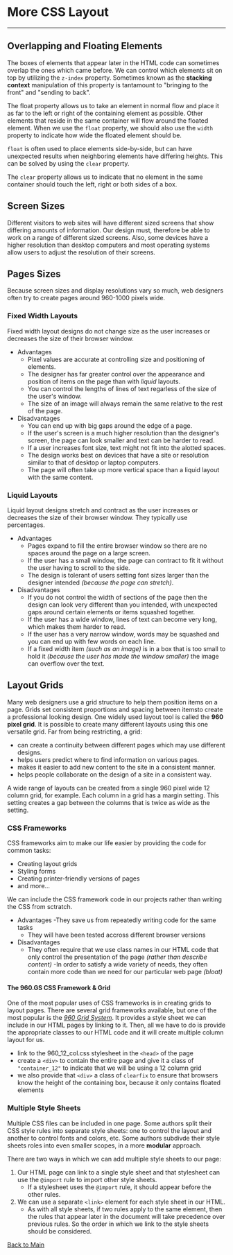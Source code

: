 # More CSS Layout

---

## Overlapping and Floating Elements

The boxes of elements that appear later in the HTML code can sometimes overlap the ones which came before. We can control which elements sit on top by utilizing the `z-index` property. Sometimes known as the **stacking context** manipulation of this property is tantamount to "bringing to the front" and "sending to back".

The float property allows us to take an element in normal flow and place it as far to the left or right of the containing element as possible. Other elements that reside in the same container will flow around the floated element. When we use the `float` property, we should also use the `width` property to indicate how wide the floated element should be.

`float` is often used to place elements side-by-side, but can have unexpected results when neighboring elements have differing heights. This can be solved by using the `clear` property.

The `clear` property allows us to indicate that no element in the same container should touch the left, right or both sides of a box.

## Screen Sizes

Different visitors to web sites will have different sized screens that show differing amounts of information. Our design must, therefore be able to work on a range of different sized screens. Also, some devices have a higher resolution than desktop computers and most operating systems allow users to adjust the resolution of their screens.

## Pages Sizes

Because screen sizes and display resolutions vary so much, web designers often try to create pages around 960-1000 pixels wide.

### Fixed Width Layouts

Fixed width layout designs do not change size as the user increases or decreases the size of their browser window.

- Advantages
  - Pixel values are accurate at controlling size and positioning of elements.
  - The designer has far greater control over the appearance and position of items on the page than with _liquid_ layouts.
  - You can control the lengths of lines of text regarless of the size of the user's window.
  - The size of an image will always remain the same relative to the rest of the page.
- Disadvantages
  - You can end up with big gaps around the edge of a page.
  - If the user's screen is a much higher resolution than the designer's screen, the page can look smaller and text can be harder to read.
  - If a user increases font size, text might not fit into the alotted spaces.
  - The design works best on devices that have a site or resolution similar to that of desktop or laptop computers.
  - The page will often take up more vertical space than a liquid layout with the same content.

### Liquid Layouts

Liquid layout designs stretch and contract as the user increases or decreases the size of their browser window. They typically use percentages.

- Advantages
  - Pages expand to fill the entire browser window so there are no spaces around the page on a large screen.
  - If the user has a small window, the page can contract to fit it without the user having to scroll to the side.
  - The design is tolerant of users setting font sizes larger than the designer intended _(because the page can stretch)_.
- Disadvantages
  - If you do not control the width of sections of the page then the design can look very different than you intended, with unexpected gaps around certain elements or items squashed together.
  - If the user has a wide window, lines of text can become very long, which makes them harder to read.
  - If the user has a very narrow window, words may be squashed and you can end up with few words on each line.
  - If a fixed width item _(such as an image)_ is in a box that is too small to hold it _(because the user has made the window smaller)_ the image can overflow over the text.

## Layout Grids

Many web designers use a grid structure to help them position items on a page. Grids set consistent proportions and spacing between itemsto create a professional looking design. One widely used layout tool is called the **960 pixel grid**. It is possible to create many different layouts using this one versatile grid. Far from being restricting, a grid:

- can create a continuity between different pages which may use different designs.
- helps users predict where to find information on various pages.
- makes it easier to add new content to the site in a consistent manner.
- helps people collaborate on the design of a site in a consistent way.

A wide range of layouts can be created from a single 960 pixel wide 12 column grid, for example. Each column in a grid has a margin setting. This setting creates a gap between the columns that is twice as wide as the setting.

### CSS Frameworks

CSS frameworks aim to make our life easier by providing the code for common tasks:

- Creating layout grids
- Styling forms
- Creating printer-friendly versions of pages
- and more...

We can include the CSS framework code in our projects rather than writing the CSS from sctratch.

- Advantages
  -They save us from repeatedly writing code for the same tasks
  - They will have been tested accross different browser versions
- Disadvantages
  - They often require that we use class names in our HTML code that only control the presentation of the page _(rather than describe content)_
    -In order to satisfy a wide variety of needs, they often contain more code than we need for our particular web page _(bloat)_

#### The 960.GS CSS Framework & Grid

One of the most popular uses of CSS frameworks is in creating grids to layout pages. There are several grid frameworks available, but one of the most popular is the [_960 Grid System_](www.960.gs). It provides a style sheet we can include in our HTML pages by linking to it. Then, all we have to do is provide the appropriate classes to our HTML code and it will create multiple column layout for us.

- link to the 960_12_col.css stylesheet in the `<head>` of the page
- create a `<div>` to contain the entire page and give it a class of `"container_12"` to indicate that we will be using a 12 column grid
- we also provide that `<div>` a class of `clearfix` to ensure that browsers know the height of the containing box, because it only contains floated elements

### Multiple Style Sheets

Multiple CSS files can be included in one page. Some authors split their CSS style rules into separate style sheets: one to control the layout and another to control fonts and colors, etc. Some authors subdivde their style sheets roles into even smaller scopes, in a more **modular** approach.

There are two ways in which we can add multiple style sheets to our page:

1. Our HTML page can link to a single style sheet and that stylesheet can use the `@import` rule to import other style sheets.
   - If a stylesheet uses the `@import` rule, it should appear before the other rules.
1. We can use a separate `<link>` element for each style sheet in our HTML.
   - As with all style sheets, if two rules apply to the same element, then the rules that appear later in the document will take precedence over previous rules. So the order in which we link to the style sheets should be considered.

[Back to Main](../README.md)
